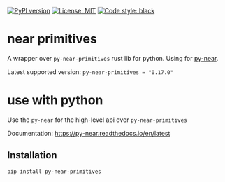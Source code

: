 
[![PyPI version](https://badge.fury.io/py/pyonear.svg)](https://badge.fury.io/py/pyonear)
[![License: MIT](https://img.shields.io/badge/License-MIT-yellow.svg)](https://github.com/kevinheavey/pyonear/blob/maim/LICENSE)
[![Code style: black](https://img.shields.io/badge/code%20style-black-000000.svg)](https://github.com/psf/black)

# near primitives

A wrapper over `py-near-primitives` rust lib for python. Using for [py-near](https://github.com/pvolnov/py-near).

Latest supported version: `py-near-primitives = "0.17.0"`

# use with python 

Use the `py-near` for the high-level api over `py-near-primitives`

Documentation: https://py-near.readthedocs.io/en/latest


## Installation

```
pip install py-near-primitives
```

